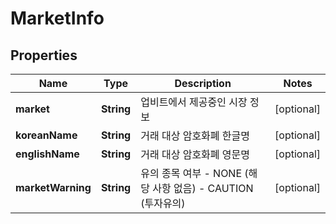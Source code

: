 
# MarketInfo

## Properties
Name | Type | Description | Notes
------------ | ------------- | ------------- | -------------
**market** | **String** | 업비트에서 제공중인 시장 정보 |  [optional]
**koreanName** | **String** | 거래 대상 암호화폐 한글명 |  [optional]
**englishName** | **String** | 거래 대상 암호화폐 영문명 |  [optional]
**marketWarning** | **String** | 유의 종목 여부 - NONE (해당 사항 없음) - CAUTION (투자유의)  |  [optional]



